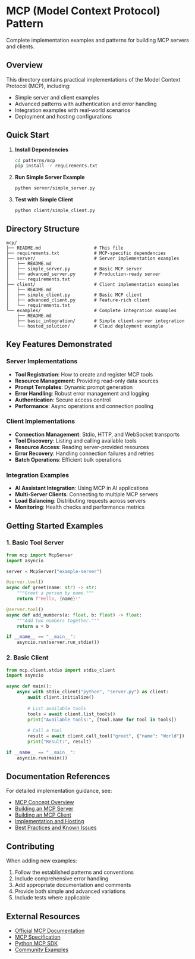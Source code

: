 # MCP (Model Context Protocol) Pattern

Complete implementation examples and patterns for building MCP servers and clients.

## Overview

This directory contains practical implementations of the Model Context Protocol (MCP), including:
- Simple server and client examples
- Advanced patterns with authentication and error handling
- Integration examples with real-world scenarios
- Deployment and hosting configurations

## Quick Start

1. **Install Dependencies**
   ```bash
   cd patterns/mcp
   pip install -r requirements.txt
   ```

2. **Run Simple Server Example**
   ```bash
   python server/simple_server.py
   ```

3. **Test with Simple Client**
   ```bash
   python client/simple_client.py
   ```

## Directory Structure

```
mcp/
├── README.md                    # This file
├── requirements.txt             # MCP-specific dependencies
├── server/                      # Server implementation examples
│   ├── README.md
│   ├── simple_server.py         # Basic MCP server
│   ├── advanced_server.py       # Production-ready server
│   └── requirements.txt
├── client/                      # Client implementation examples
│   ├── README.md
│   ├── simple_client.py         # Basic MCP client
│   ├── advanced_client.py       # Feature-rich client
│   └── requirements.txt
└── examples/                    # Complete integration examples
    ├── README.md
    ├── basic_integration/       # Simple client-server integration
    └── hosted_solution/         # Cloud deployment example
```

## Key Features Demonstrated

### Server Implementations
- **Tool Registration**: How to create and register MCP tools
- **Resource Management**: Providing read-only data sources
- **Prompt Templates**: Dynamic prompt generation
- **Error Handling**: Robust error management and logging
- **Authentication**: Secure access control
- **Performance**: Async operations and connection pooling

### Client Implementations
- **Connection Management**: Stdio, HTTP, and WebSocket transports
- **Tool Discovery**: Listing and calling available tools
- **Resource Access**: Reading server-provided resources
- **Error Recovery**: Handling connection failures and retries
- **Batch Operations**: Efficient bulk operations

### Integration Examples
- **AI Assistant Integration**: Using MCP in AI applications
- **Multi-Server Clients**: Connecting to multiple MCP servers
- **Load Balancing**: Distributing requests across servers
- **Monitoring**: Health checks and performance metrics

## Getting Started Examples

### 1. Basic Tool Server

```python
from mcp import McpServer
import asyncio

server = McpServer("example-server")

@server.tool()
async def greet(name: str) -> str:
    """Greet a person by name."""
    return f"Hello, {name}!"

@server.tool()
async def add_numbers(a: float, b: float) -> float:
    """Add two numbers together."""
    return a + b

if __name__ == "__main__":
    asyncio.run(server.run_stdio())
```

### 2. Basic Client

```python
from mcp.client.stdio import stdio_client
import asyncio

async def main():
    async with stdio_client("python", "server.py") as client:
        await client.initialize()
        
        # List available tools
        tools = await client.list_tools()
        print("Available tools:", [tool.name for tool in tools])
        
        # Call a tool
        result = await client.call_tool("greet", {"name": "World"})
        print("Result:", result)

if __name__ == "__main__":
    asyncio.run(main())
```

## Documentation References

For detailed implementation guidance, see:
- [MCP Concept Overview](../../docs/patterns/mcp/README.md)
- [Building an MCP Server](../../docs/patterns/mcp/server.md)
- [Building an MCP Client](../../docs/patterns/mcp/client.md)
- [Implementation and Hosting](../../docs/patterns/mcp/hosting.md)
- [Best Practices and Known Issues](../../docs/patterns/mcp/best-practices.md)

## Contributing

When adding new examples:
1. Follow the established patterns and conventions
2. Include comprehensive error handling
3. Add appropriate documentation and comments
4. Provide both simple and advanced variations
5. Include tests where applicable

## External Resources

- [Official MCP Documentation](https://modelcontextprotocol.io/)
- [MCP Specification](https://spec.modelcontextprotocol.io/)
- [Python MCP SDK](https://github.com/modelcontextprotocol/python-sdk)
- [Community Examples](https://github.com/modelcontextprotocol/servers)